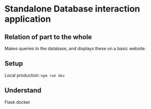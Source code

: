 # Standalone Database interaction application
## Relation of part to the whole
Makes queries to the database, and displays these on a basic website.

## Setup 
Local production: `npm run dev`

## Understand
Flask docker